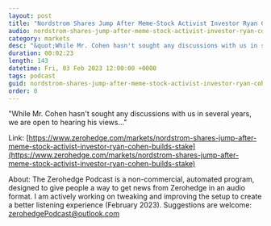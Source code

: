 ```yaml
---
layout: post
title: "Nordstrom Shares Jump After Meme-Stock Activist Investor Ryan Cohen Builds Stake"
audio: nordstrom-shares-jump-after-meme-stock-activist-investor-ryan-cohen-builds-stake-0
category: markets
desc: "&quot;While Mr. Cohen hasn't sought any discussions with us in several years, we are open to hearing his views...&quot; "
duration: 00:02:23
length: 143
datetime: Fri, 03 Feb 2023 12:00:00 +0000
tags: podcast
guid: nordstrom-shares-jump-after-meme-stock-activist-investor-ryan-cohen-builds-stake-0
order: 0
---
```

&quot;While Mr. Cohen hasn't sought any discussions with us in several years, we are open to hearing his views...&quot; 

Link: [https://www.zerohedge.com/markets/nordstrom-shares-jump-after-meme-stock-activist-investor-ryan-cohen-builds-stake](https://www.zerohedge.com/markets/nordstrom-shares-jump-after-meme-stock-activist-investor-ryan-cohen-builds-stake)

About: The Zerohedge Podcast is a non-commercial, automated program, designed to give people a way to get news from Zerohedge in an audio format.  I am actively working on tweaking and improving the setup to create a better listening experience (February 2023).  Suggestions are welcome: [zerohedgePodcast@outlook.com](mailto:zerohedgePodcast@outlook.com)